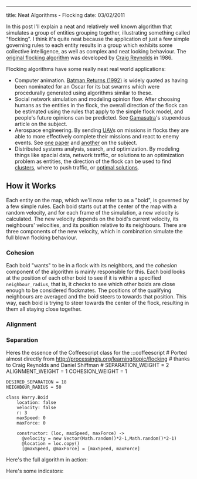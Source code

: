 --- 
title: Neat Algorithms - Flocking
date: 03/02/2011

In this post I'll explain a neat and relatively well known algorithm that simulates a group of entities grouping together, illustrating something called "flocking". I think it's quite neat because the application of just a few simple governing rules to each entity results in a group which exhibits some collective intelligence, as well as complex and neat looking behaviour. The [original flocking algorithm][2] was developed by [Craig Reynolds][1] in 1986.

Flocking algorithms have some really neat real world applications:

 * Computer animation. [Batman Returns (1992)][3] is widely quoted as having been nominated for an Oscar for its bat swarms which were procedurally generated using algorithms similar to these.
 * Social network simulation and modeling opinion flow. After choosing humans as the entities in the flock, the overall direction of the flock can be estimated using the rules that apply to the simple flock model, and people's future opinions can be predicted. See [Gamasutra][4]'s stupendous article on the subject.
 * Aerospace engineering. By sending [UAV](http://en.wikipedia.org/wiki/Unmanned_aerial_vehicle)s on missions in flocks they are able to more effectively complete their missions and react to enemy events. See [one paper][5] and [another][6] on the subject.
 * Distributed systems analysis, search, and optimization. By modeling things like spacial data, network traffic, or solutions to an optimization problem as entities, the direction of the flock can be used to find [clusters][7], where to push traffic, or [optimal solutions](8).


## How it Works

Each entity on the map, which we'll now refer to as a "boid", is governed by a few simple rules. Each boid starts out at the center of the map with a random velocity, and for each frame of the simulation, a new velocity is calculated. The new velocity depends on the boid's current velocity, its neighbours' velocities, and its position relative to its neighbours. There are three components of the new velocity, which in combination simulate the full blown flocking behaviour.

### Cohesion

<div class="flock" id="cohesionDemo"></div>

Each boid "wants" to be in a flock with its neighbors, and the _cohesion_ component of the algorithm is mainly responsible for this. Each boid looks at the position of each other boid to see if it is within a specified `neighbour_radius`, that is, it checks to see which other boids are close enough to be considered flockmates. The positions of the qualifying neighbours are averaged and the boid steers to towards that position. This way, each boid is trying to steer towards the center of the flock, resulting in them all staying close together. 

### Alignment

### Separation

Heres the essence of the Coffeescript class for the 
    :::coffeescript
    # Ported almost directly from http://processingjs.org/learning/topic/flocking
    # thanks to Craig Reynolds and Daniel Shiffman
    # 
    SEPARATION_WEIGHT = 2
    ALIGNMENT_WEIGHT = 1
    COHESION_WEIGHT = 1

    DESIRED_SEPARATION = 18
    NEIGHBOUR_RADIUS = 50

    class Harry.Boid
        location: false
        velocity: false
        r: 3
        maxSpeed: 0
        maxForce: 0
        
        constructor: (loc, maxSpeed, maxForce) ->
          @velocity = new Vector(Math.random()*2-1,Math.random()*2-1)
          @location = loc.copy()
          [@maxSpeed, @maxForce] = [maxSpeed, maxForce]



Here's the full algorithm in action:
<div class="flock" id="prettyDemo"></div>

Here's some indicators: 
<div class="flock" id="fullFlock"></div>

<script type="text/javascript">
  var Harry = {};
</script>

<script src="/js/processing.js" type="text/javascript"></script>
<script src="/js/flocking/vector.js" type="text/javascript"></script>
<script src="/js/flocking/boid.js" type="text/javascript"></script>
<script src="/js/flocking/flock.js" type="text/javascript"></script>
<script src="/js/flocking/flocking.js" type="text/javascript"></script>
<link href='/css/flocking.css' rel='stylesheet' type='text/css' /> 

[1]: http://www.red3d.com/cwr/index.html "Craig Reynold's personal site"
[2]: http://www.red3d.com/cwr/boids/ "Craig Reynold's site on Boids & Flocking"
[3]: http://www.imdb.com/title/tt0103776/awards "Batman Returns (1992) Awards list"
[4]: http://www.gamasutra.com/view/feature/1815/modeling_opinion_flow_in_humans_.php "Modeling opinion flow using Boid algorithms at Gamasutra"
[5]: http://ieeexplore.ieee.org/xpl/freeabs_all.jsp?arnumber=1470734 "Paper from the ACC in 2005 describing the performance of UAV flock missions"
[6]: http://ieeexplore.ieee.org/Xplore/login.jsp?url=http://ieeexplore.ieee.org/iel5/5351161/5356514/05356552.pdf%3Farnumber%3D5356552&authDecision=-203 "Paper from the ACC in 2005 describing the performance of UAV flock missions"
[7]: http://www.springerlink.com/content/c7t0fb6a54flkrw8/ "Paper on performant parallel spacial clustering from 2002"
[8]: http://www.engr.iupui.edu/~shi/pso.html "Page on particle swarm optimization with references."
